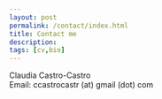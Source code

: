 ```yaml
---
layout: post
permalink: /contact/index.html
title: Contact me
description: 
tags: [cv,bio]
---
```


Claudia Castro-Castro
<br />
Email: ccastrocastr (at)  gmail (dot) com







